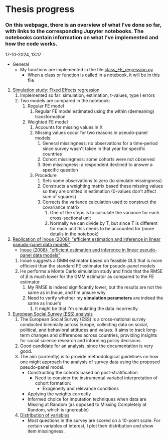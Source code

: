 # Thesis progress
### On this webpage, there is an overview of what I've done so far, with links to the corresponding Jupyter notebooks. The notebooks contain information on what I've implemented and how the code works.

17-10-2024, 13:17

- General
	- My functions are implemented in the file [class_FE_regression.py](Python/class_FE_regression.py)
		- When a class or function is called in a notebook, it will be in this file

1. [Simulation study: Fixed Effects regression](Python/FE_OLS_hypothesis_testing.html)
	1. Implemented so far: simulation, estimation, t-values, type I errors
	2. Two models are compared in the notebook:
		1. Regular FE model
			1. Regular FE model estimated using the within (demeaning) transformation
		2. Weighted FE model
			1. Accounts for missing values in X
			2. Missing values occur for two reasons in pseudo-panel models:
				1. General missingness: no observations for a time-period since survey wasn't taken in that year for specific countries
				2. Cohort missingness: some cohorts were not observed
				3. Item missingness: a respondent declined to answer a specific question
			3. Procedure
				1. Sets some observations to zero (to simulate missingness)
				2. Constructs a weighting matrix based these missing values so they are omitted in estimation (0-values don't affect sum of squares)
				3. Corrects the variance calculation used to construct the covariance matrix
					1. One of the steps is to calculate the variance for each cross-sectional unit
					2. Normally we can divide by T, but since T is different for each unit this needs to be accounted for (more details in the notebook)
2. [Replication of Inoue (2008): "efficient estimation and inference in linear pseudo-panel data models"](Python/Inoue_replication.html)
	- [Inoue (2008): "efficient estimation and inference in linear pseudo-panel data models"](Papers/Inoue_efficient_estimation.pdf)
	1. Inoue suggests a GMM estimator based on feasible GLS that is more efficient than the standard FE estimator for pseudo-panel models
	2. He performs a Monte Carlo simulation study and finds that the RMSE of $\beta$ is much lower for the GMM estimator as compared to the FE estimator
		1. My RMSE is indeed significantly lower, but the results are not the same as in Inoue, and I'm unsure why
		2. Need to verify whether my **simulation parameters** are indeed the same as Inoue's
			1. It might be that I'm simulating the data incorrectly.
3. [European Social Survey (ESS) analysis](Python/ESS_pseudo_panel_analysis.html)
	1. The European Social Survey (ESS) is a cross-national survey conducted biennially across Europe, collecting data on social, political, and behavioral attitudes and values. It aims to track long-term changes and differences across countries, providing insights for social science research and informing policy decisions.
	2. Good candidate for an analysis, since the documentation is very good. 
	3. The aim (currently) is to provide methodological guidelines on how one might approach the analysis of survey data using the proposed pseudo-panel model.
		- Constructing the cohorts based on post-stratification
			- Need to consider the instrumental variabel interpretation of cohort formation:
				- Exogeneity and relevance conditions
		-  Applying the weights correctly
		- Informed choice for imputation techniques when data are Missing at Random (as opposed to Missing Completely at Random, which is ignoreable)
	4. [Distribution of variables](Python/ESS_bar_charts.htmlESS_bar_charts)
		- Most questions in the survey are scored on a 10-point scale. For certain variables of interest, I plot their distribution and show item missingness. 
